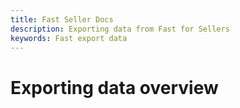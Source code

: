 ```yaml
---
title: Fast Seller Docs
description: Exporting data from Fast for Sellers
keywords: Fast export data
---
```


# Exporting data overview
